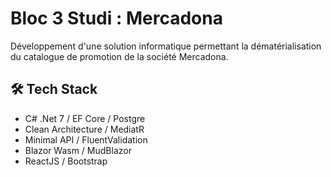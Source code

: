 # Bloc 3 Studi : Mercadona 
Développement d'une solution informatique permettant la dématérialisation du catalogue de promotion de la société Mercadona.

## 🛠️ Tech Stack
- C# .Net 7 / EF Core / Postgre
- Clean Architecture / MediatR
- Minimal API / FluentValidation
- Blazor Wasm / MudBlazor
- ReactJS / Bootstrap